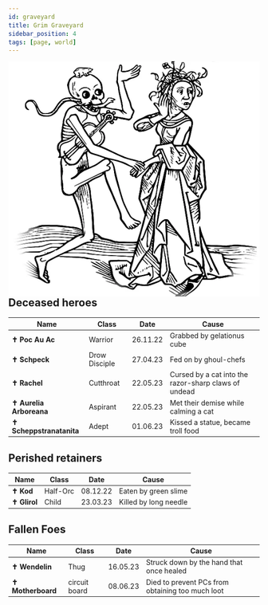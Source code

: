 ```yaml
---
id: graveyard
title: Grim Graveyard
sidebar_position: 4
tags: [page, world]
---
```


<img class="img-character" align="right" src="/img/dance.webp"/>

## Deceased heroes

| Name                     | Class         | Date     | Cause                                                |
| ------------------------ | ------------- | -------- | ---------------------------------------------------- |
| **✝ Poc Au Ac**         | Warrior       | 26.11.22 | Grabbed by gelationus cube                           |
| **✝ Schpeck**           | Drow Disciple | 27.04.23 | Fed on by ghoul-chefs                                |
| **✝ Rachel**            | Cutthroat     | 22.05.23 | Cursed by a cat into the razor-sharp claws of undead |
| **✝ Aurelia Arboreana** | Aspirant      | 22.05.23 | Met their demise while calming a cat                 |
| **✝ Scheppstranatanita** | Adept      | 01.06.23 | Kissed a statue, became troll food                   |

## Perished retainers

| Name            | Class    | Date     | Cause                                    |
| --------------- | -------- | -------- | ---------------------------------------- |
| **✝ Kod**      | Half-Orc | 08.12.22 | Eaten by green slime                     |
| **✝ Glirol**   | Child    | 23.03.23 | Killed by long needle                    |

## Fallen Foes

| Name            | Class    | Date     | Cause                                    |
| --------------- | -------- | -------- | ---------------------------------------- |
| **✝ Wendelin** | Thug     | 16.05.23 | Struck down by the hand that once healed |
| **✝ Motherboard** | circuit board     | 08.06.23 | Died to prevent PCs from obtaining too much loot |